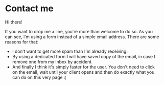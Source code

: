 # Contact me

Hi there!

If you want to drop me a line, you're more than welcome to do so.
As you can see, I'm using a form instead of a simple email address.
There are some reasons for that:

- I don't want to get more spam than I'm already receiving.
- By using a dedicated form I will have saved copy of the email, in case I remove one from my inbox by accident.
- And finally I think it's simply faster for the user. You don't need to click on the email, wait until your client opens and then do exactly what you can do on this very page :)
